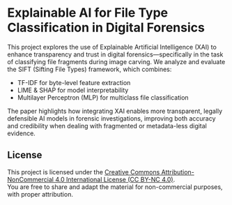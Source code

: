 # Explainable AI for File Type Classification in Digital Forensics
This project explores the use of Explainable Artificial Intelligence (XAI) to enhance transparency and trust in digital forensics—specifically in the task of classifying file fragments during image carving.
We analyze and evaluate the SIFT (Sifting File Types) framework, which combines:

- TF-IDF for byte-level feature extraction
- LIME & SHAP for model interpretability
- Multilayer Perceptron (MLP) for multiclass file classification

The paper highlights how integrating XAI enables more transparent, legally defensible AI models in forensic investigations, improving both accuracy and credibility when dealing with fragmented or metadata-less digital evidence.

## License

This project is licensed under the [Creative Commons Attribution-NonCommercial 4.0 International License (CC BY-NC 4.0)](https://creativecommons.org/licenses/by-nc/4.0/).  
You are free to share and adapt the material for non-commercial purposes, with proper attribution.
